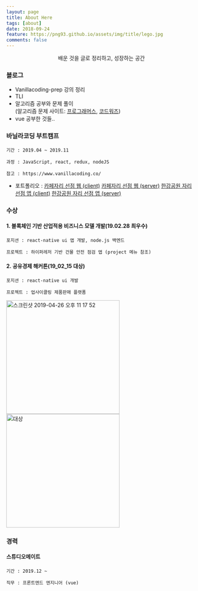 ```yaml
---
layout: page
title: About Here
tags: [about]
date: 2018-09-24
feature: https://png93.github.io/assets/img/title/lego.jpg
comments: false
---
```

    
<center>배운 것을 글로 정리하고, 성장하는 공간</center>

### 블로그
* Vanillacoding-prep 강의 정리<br/>
* TLI
* 알고리즘 공부와 문제 풀이 <br/>
(알고리즘 문제 사이트: <a href = "https://programmers.co.kr/">프로그래머스</a>, <a href="https://www.codewars.com/">코드워즈</a>)
* vue 공부한 것들.. <br/>


### 바닐라코딩 부트캠프 
    기간 : 2019.04 ~ 2019.11
    
    과정 : JavaScript, react, redux, nodeJS
    
    참고 : https://www.vanillacoding.co/
    
- 포트폴리오 : <a href = "https://github.com/Kyounghwan01/it-s-my-seat-VC-client/">카페자리 선점 웹 (client)</a>
<a href = "https://github.com/Kyounghwan01/it-s-my-seat-VC-server">카페자리 선점 웹 (server)</a>
<a href = "https://github.com/Kyounghwan01/mata-dream-app">한강공원 자리 선점 앱 (client)</a>
<a href = "https://github.com/Kyounghwan01/mata-dream-server">한강공원 자리 선점 앱 (server)</a>

### 수상

#### 1. 블록체인 기반 산업적용 비즈니스 모델 개발(19.02.28 최우수)
    포지션 : react-native ui 앱 개발, node.js 백엔드 
    
    프로젝트 : 하이퍼레저 기반 건물 안전 점검 앱 (project 메뉴 참조)
 

#### 2. 공유경제 해커톤(19_02_15 대상)
    포지션 : react-native ui 개발
    
    프로젝트 : 업사이클링 제품판매 플랫폼
    
<img width="300" alt="스크린샷 2019-04-26 오후 11 17 52" src="https://user-images.githubusercontent.com/44187477/56814172-8bf60b00-6879-11e9-987e-2f7d27134fdc.png"><br>
    <img width="300" alt="대상" src="https://user-images.githubusercontent.com/44187477/56814080-518c6e00-6879-11e9-85a3-32901c1f964f.png">

### 경력

#### 스튜디오메이트
    기간 : 2019.12 ~
    
    직무 : 프론트엔드 엔지니어 (vue)
    

